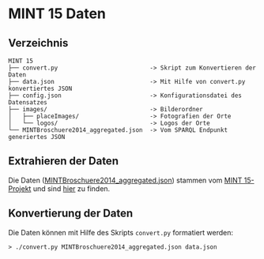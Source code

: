
# MINT 15 Daten

## Verzeichnis
```
MINT 15
├── convert.py                          -> Skript zum Konvertieren der Daten
├── data.json                           -> Mit Hilfe von convert.py konvertiertes JSON
├── config.json                         -> Konfigurationsdatei des Datensatzes
├── images/                             -> Bilderordner
│   ├── placeImages/                    -> Fotografien der Orte
│   └── logos/                          -> Logos der Orte
└── MINTBroschuere2014_aggregated.json  -> Vom SPARQL Endpunkt generiertes JSON
```

## Extrahieren der Daten

Die Daten ([MINTBroschuere2014_aggregated.json](MINTBroschuere2014_aggregated.json)) stammen vom [MINT 15-Projekt](https://github.com/LeipzigData/MINT-Orte) und sind [hier](https://github.com/LeipzigData/MINT-Orte/blob/master/data.tgz) zu finden.

## Konvertierung der Daten

Die Daten können mit Hilfe des Skripts `convert.py` formatiert werden:
```
> ./convert.py MINTBroschuere2014_aggregated.json data.json
```
